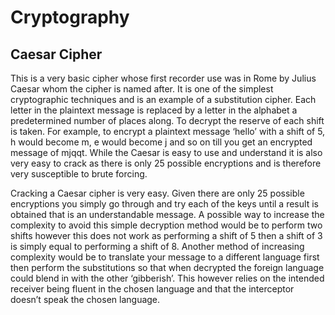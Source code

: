 # Cryptography

## Caesar Cipher


This is a very basic cipher whose first recorder use was in Rome by Julius Caesar whom the cipher is named after. It is one of the simplest cryptographic techniques and is an example of a substitution cipher. Each letter in the plaintext message is replaced by a letter in the alphabet a predetermined number of places along. To decrypt the reserve of each shift is taken. For example, to encrypt a plaintext message ‘hello’ with a shift of 5, h would become m, e would become j and so on till you get an encrypted message of mjqqt. While the Caesar is easy to use and understand it is also very easy to crack as there is only 25 possible encryptions and is therefore very susceptible to brute forcing.

Cracking a Caesar cipher is very easy. Given there are only 25 possible encryptions you simply go through and try each of the keys until a result is obtained that is an understandable message. A possible way to increase the complexity to avoid this simple decryption method would be to perform two shifts however this does not work as performing a shift of 5 then a shift of 3 is simply equal to performing a shift of 8. Another method of increasing complexity would be to translate your message to a different language first then perform the substitutions so that when decrypted the foreign language could blend in with the other ‘gibberish’. This however relies on the intended receiver being fluent in the chosen language and that the interceptor doesn’t speak the chosen language.
